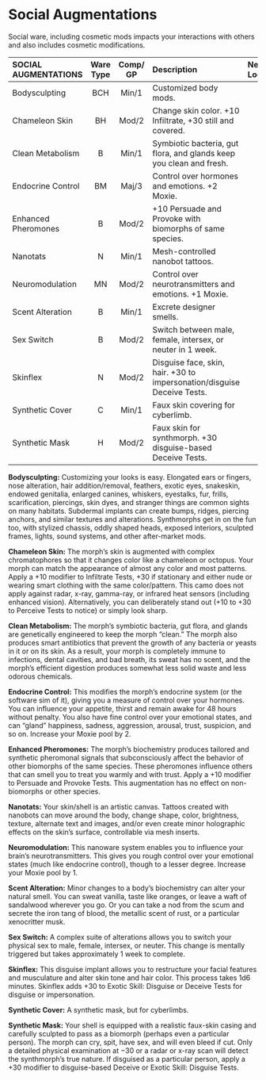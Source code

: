 # Social Augmentations

Social ware, including cosmetic mods impacts your interactions with others and also includes cosmetic modifications.

<!--sort-->

| SOCIAL AUGMENTATIONS | Ware Type | Comp/<wbr>GP | Description                                                             | New Location |
| :------------------- | :-------: | :----------: | :---------------------------------------------------------------------- |:-------------|
| Bodysculpting        |    BCH    |    Min/1     | Customized body mods.                                                   |              |
| Chameleon Skin       |    BH     |    Mod/2     | Change skin color. +10 Infiltrate, +30 still and covered.               |              |
| Clean Metabolism     |     B     |    Min/1     | Symbiotic bacteria, gut flora, and glands keep you clean and fresh.     |              |
| Endocrine Control    |    BM     |    Maj/3     | Control over hormones and emotions. +2 Moxie.                           |              |
| Enhanced Pheromones  |     B     |    Mod/2     | +10 Persuade and Provoke with biomorphs of same species.                |              |
| Nanotats             |     N     |    Min/1     | Mesh-controlled nanobot tattoos.                                        |              |
| Neuromodulation      |    MN     |    Mod/2     | Control over neurotransmitters and emotions. +1 Moxie.                  |              |
| Scent Alteration     |     B     |    Min/1     | Excrete designer smells.                                                |              |
| Sex Switch           |     B     |    Mod/2     | Switch between male, female, intersex, or neuter in 1 week.             |              |
| Skinflex             |     N     |    Mod/2     | Disguise face, skin, hair. +30 to impersonation/disguise Deceive Tests. |              |
| Synthetic Cover      |     C     |    Min/1     | Faux skin covering for cyberlimb.                                       |              |
| Synthetic Mask       |     H     |    Mod/2     | Faux skin for synthmorph. +30 disguise-based Deceive Tests.             |              |

<!--sort-->

**Bodysculpting:** Customizing your looks is easy. Elongated ears or fingers, nose alteration, hair addition/removal, feathers, exotic eyes, snakeskin, endowed genitalia, enlarged canines, whiskers, eyestalks, fur, frills, scarification, piercings, skin dyes, and stranger things are common sights on many habitats. Subdermal implants can create bumps, ridges, piercing anchors, and similar textures and alterations. Synthmorphs get in on the fun too, with stylized chassis, oddly shaped heads, exposed interiors, sculpted frames, lights, sound systems, and other after-market mods.

**Chameleon Skin:** The morph’s skin is augmented with complex chromatophores so that it changes color like a chameleon or octopus. Your morph can match the appearance of almost any color and most patterns. Apply a +10 modifier to Infiltrate Tests, +30 if stationary and either nude or wearing smart clothing with the same color/pattern. This camo does not apply against radar, x-ray, gamma-ray, or infrared heat sensors (including enhanced vision). Alternatively, you can deliberately stand out (+10 to +30 to Perceive Tests to notice) or simply look sharp.

**Clean Metabolism:** The morph’s symbiotic bacteria, gut flora, and glands are genetically engineered to keep the morph “clean.” The morph also produces smart antibiotics that prevent the growth of any bacteria or yeasts in it or on its skin. As a result, your morph is completely immune to infections, dental cavities, and bad breath, its sweat has no scent, and the morph’s efficient digestion produces somewhat less solid waste and less odorous chemicals.

**Endocrine Control:** This modifies the morph’s endocrine system (or the software sim of it), giving you a measure of control over your hormones. You can influence your appetite, thirst and remain awake for 48 hours without penalty. You also have fine control over your emotional states, and can “gland” happiness, sadness, aggression, arousal, trust, suspicion, and so on. Increase your Moxie pool by 2.

**Enhanced Pheromones:** The morph’s biochemistry produces tailored and synthetic pheromonal signals that subconsciously affect the behavior of other biomorphs of the same species. These pheromones influence others that can smell you to treat you warmly and with trust. Apply a +10 modifier to Persuade and Provoke Tests. This augmentation has no effect on non-biomorphs or other species.

**Nanotats:** Your skin/shell is an artistic canvas. Tattoos created with nanobots can move around the body, change shape, color, brightness, texture, alternate text and images, and/or even create minor holographic effects on the skin’s surface, controllable via mesh inserts.

**Neuromodulation:** This nanoware system enables you to influence your brain’s neurotransmitters. This gives you rough control over your emotional states (much like endocrine control), though to a lesser degree. Increase your Moxie pool by 1.

**Scent Alteration:** Minor changes to a body’s biochemistry can alter your natural smell. You can sweat vanilla, taste like oranges, or leave a waft of sandalwood wherever you go. Or you can take a nod from the scum and secrete the iron tang of blood, the metallic scent of rust, or a particular xenocritter musk.

**Sex Switch:** A complex suite of alterations allows you to switch your physical sex to male, female, intersex, or neuter. This change is mentally triggered but takes approximately 1 week to complete.

**Skinflex:** This disguise implant allows you to restructure your facial features and musculature and alter skin tone and hair color. This process takes 1d6 minutes. Skinflex adds +30 to Exotic Skill: Disguise or Deceive Tests for disguise or impersonation.

**Synthetic Cover:** A synthetic mask, but for cyberlimbs.

**Synthetic Mask:** Your shell is equipped with a realistic faux-skin casing and carefully sculpted to pass as a biomorph (perhaps even a particular person). The morph can cry, spit, have sex, and will even bleed if cut. Only a detailed physical examination at −30 or a radar or x-ray scan will detect the synthmorph’s true nature. If disguised as a particular person, apply a +30 modifier to disguise-based Deceive or Exotic Skill: Disguise Tests.

<!--sort-end-->
